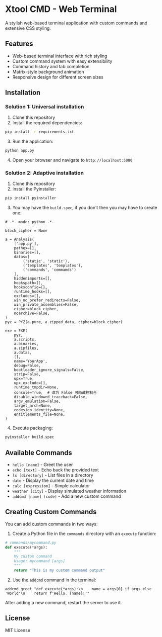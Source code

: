 # Xtool CMD - Web Terminal

A stylish web-based terminal application with custom commands and extensive CSS styling.

## Features

- Web-based terminal interface with rich styling
- Custom command system with easy extensibility
- Command history and tab completion
- Matrix-style background animation
- Responsive design for different screen sizes

## Installation

### Solution 1: Universal installation

1. Clone this repository
2. Install the required dependencies:

```bash
pip install -r requirements.txt
```

3. Run the application:

```bash
python app.py
```

4. Open your browser and navigate to `http://localhost:5000`

### Solution 2: Adaptive installation

1. Clone this repository
2. Install the Pyinstaller:

```bash
pip install pyinstaller
```
3. You may have the `build.spec`, if you don't then you may have to create one:

```spec
# -*- mode: python -*-

block_cipher = None

a = Analysis(
    ['app.py'],
    pathex=[],
    binaries=[],
    datas=[
        ('static', 'static'),
        ('templates', 'templates'),
        ('commands', 'commands')
    ],
    hiddenimports=[],
    hookspath=[],
    hooksconfig={},
    runtime_hooks=[],
    excludes=[],
    win_no_prefer_redirects=False,
    win_private_assemblies=False,
    cipher=block_cipher,
    noarchive=False,
)
pyz = PYZ(a.pure, a.zipped_data, cipher=block_cipher)

exe = EXE(
    pyz,
    a.scripts,
    a.binaries,
    a.zipfiles,
    a.datas,
    [],
    name='YourApp',
    debug=False,
    bootloader_ignore_signals=False,
    strip=False,
    upx=True,
    upx_exclude=[],
    runtime_tmpdir=None,
    console=True,  # 改为 False 可隐藏控制台
    disable_windowed_traceback=False,
    argv_emulation=False,
    target_arch=None,
    codesign_identity=None,
    entitlements_file=None,
)
```
4. Execute packaging:

```bash
pyinstaller build.spec
```

## Available Commands

- `hello [name]` - Greet the user
- `echo [text]` - Echo back the provided text
- `ls [directory]` - List files in a directory
- `date` - Display the current date and time
- `calc [expression]` - Simple calculator
- `weather [city]` - Display simulated weather information
- `addcmd [name] [code]` - Add a new custom command

## Creating Custom Commands

You can add custom commands in two ways:

1. Create a Python file in the `commands` directory with an `execute` function:

```python
# commands/mycommand.py
def execute(*args):
    """
    My custom command
    Usage: mycommand [args]
    """
    return "This is my custom command output"
```

2. Use the `addcmd` command in the terminal:

```
addcmd greet "def execute(*args):\n    name = args[0] if args else 'World'\n    return f'Hello, {name}!'"
```

After adding a new command, restart the server to use it.

## License

MIT License

